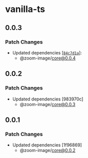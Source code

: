 # vanilla-ts

## 0.0.3

### Patch Changes

- Updated dependencies
  [[`84c7d1a`](https://github.com/willnguyen1312/zoom-image/commit/84c7d1a35fc390dac3896f7450e6bf1a27c495ef)]:
  - @zoom-image/core@0.0.4

## 0.0.2

### Patch Changes

- Updated dependencies [983970c]
  - @zoom-image/core@0.0.3

## 0.0.1

### Patch Changes

- Updated dependencies [1f96869]
  - @zoom-image/core@0.0.2

